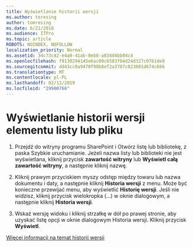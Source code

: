 ```yaml
---
title: Wyświetlanie historii wersji
ms.author: toresing
author: tomresing
ms.date: 6/21/2018
ms.audience: ITPro
ms.topic: article
ROBOTS: NOINDEX, NOFOLLOW
localization_priority: Normal
ms.assetid: 34c73c42-e4a0-41ab-8eb8-a834d4bb04c4
ms.openlocfilehash: f9130294145e6ac09c6503f04d24d327c0761de9
ms.sourcegitcommit: dd43cc0a9470f98b8ef2a3787c823801d674c666
ms.translationtype: MT
ms.contentlocale: pl-PL
ms.lasthandoff: 02/12/2019
ms.locfileid: "29900766"
---
```

# <a name="view-version-history-of-a-file-or-list-item"></a>Wyświetlanie historii wersji elementu listy lub pliku

1. Przejdź do witryny programu SharePoint i Otwórz listę lub bibliotekę, z paska Szybkie uruchamianie. Jeżeli nazwa listy lub biblioteki nie jest wyświetlana, kliknij przycisk **zawartość witryny** lub **Wyświetl całą zawartość witryny**, a następnie kliknij nazwę.
    
2. Kliknij prawym przyciskiem myszy odstęp między towaru lub nazwa dokumentu i daty, a następnie kliknij **Historia wersji** z menu. Może być konieczne przewijać menu, aby wyświetlić **Historię wersji**. Jeśli nie widzisz, kliknij przycisk wielokropka (...) w oknie dialogowym, a następnie kliknij **Historia wersji**.
    
3. Wskaż wersję widoku i kliknij strzałkę w dół po prawej stronie, aby uzyskać listę opcji w oknie dialogowym Historia wersji. Kliknij przycisk **Wyświetl**.
    
[Więcej informacji na temat historii wersji](https://go.microsoft.com/fwlink/?linkid=875709)
  

